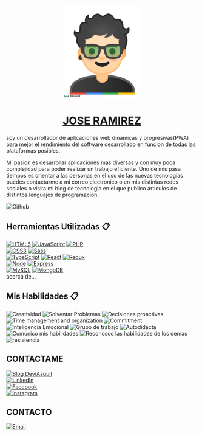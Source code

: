 <p align="center"><a href="https://barry503.github.io/portafoli0/" target="_blank" rel="noopener noreferrer"><img width="200" src="LoGo-Programer.png" alt="jose ramirez logo"></a></p>

<h1 align="center"><a href="https://barry503.github.io/portafoli0/" target="_blank" rel="noopener noreferrer">JOSE RAMIREZ</a></h1>

soy un desarrollador de aplicaciones web dinamicas y progresivas(PWA) para  mejor el  rendimiento del software desarrollado en funcion de todas las plataformas posibles.

Mi pasion es desarrollar aplicaciones mas diversas y con muy poca complejidad para poder realizar un trabajo eficiente.
Uno de mis pasa tiempos es orientar a las personas en el uso de las nuevas tecnologias puedes contactarme a mi correo electronico o en mis distintas redes sociales o visita mi blog de tecnologia en el que publico articulos de distintos lenguajes de programacion.

![Github](https://github-readme-stats.vercel.app/api?username=barry503&custom_title=JoseRamire'z%20Github%20Stats&show_icons=true&title_color=283e4a&icon_color=283e4a&include_all_commits=true&bg_color=f0f0f0)

## Herramientas Utilizadas 📋
[![HTML5](https://img.shields.io/badge/HTML5-E34F26?style=for-the-badge&logo=html5&logoColor=black&labelColor=f0f0f0)]()
[![JavaScript](https://img.shields.io/badge/JavaScript-F7DF1E?style=for-the-badge&logo=javascript&logoColor=black&labelColor=f0f0f0)]()
[![PHP](https://img.shields.io/badge/php-1572B6?style=for-the-badge&logo=php&logoColor=black&labelColor=f0f0f0)]()
</br>
[![CSS3](https://img.shields.io/badge/CSS3-1572B6?style=for-the-badge&logo=css3&logoColor=black&labelColor=f0f0f0)]()
[![Sass](https://img.shields.io/badge/Sass-CC6699?style=for-the-badge&logo=sass&logoColor=black&labelColor=f0f0f0)]()
</br>
[![TypeScript](https://img.shields.io/badge/TypeScript-007ACC?style=for-the-badge&logo=typescript&logoColor=black&labelColor=f0f0f0)]()
[![React](https://img.shields.io/badge/React-20232A?style=for-the-badge&logo=react&logoColor=61DAFB)]()
[![Redux](https://img.shields.io/badge/Redux-593D88?style=for-the-badge&logo=redux&logoColor=black)]()
</br>
[![Node](https://img.shields.io/badge/Node.JS-339933?style=for-the-badge&logo=node.js&logoColor=black&labelColor=f0f0f0)]()
[![Express](https://img.shields.io/badge/Express.js-404D59?style=for-the-badge)]()
</br>
[![MySQL](https://img.shields.io/badge/MySQL-4479A1?style=for-the-badge&logo=mysql&logoColor=black&labelColor=f0f0f0)]()
[![MongoDB](https://img.shields.io/badge/MongoDB-47A248?style=for-the-badge&logo=mongodb&logoColor=black&labelColor=f0f0f0)]()
</br>
acerca de...

## Mis Habilidades 📋
![Creatividad](https://img.shields.io/badge/Creatividad-f0f0f0?style=for-the-badge)
![Solventar Problemas](https://img.shields.io/badge/Solventar-problemas-f0f0f0?style=for-the-badge)
![Decisiones proactivas](https://img.shields.io/badge/Decisiones-proactivas-f0f0f0?style=for-the-badge)
![Time management and organization](https://img.shields.io/badge/Time%20management%20and%20organization-f0f0f0?style=for-the-badge)
![Commitment](https://img.shields.io/badge/Commitment-f0f0f0?style=for-the-badge)
![Inteligencia Emocional](https://img.shields.io/badge/Emotional%20intelligence-f0f0f0?style=for-the-badge)
![Grupo de trabajo](https://img.shields.io/badge/Teamwork-f0f0f0?style=for-the-badge)
![Autodidacta](https://img.shields.io/badge/Leadership-f0f0f0?style=for-the-badge)
![Comunico mis habilidades](https://img.shields.io/badge/Communication%20skills-f0f0f0?style=for-the-badge)
![Reconosco las habilidades de los demas](https://img.shields.io/badge/People%20skills%20and%20management-f0f0f0?style=for-the-badge)
![resistencia](https://img.shields.io/badge/Stress%20resistance-f0f0f0?style=for-the-badge)

## CONTACTAME

[![Blog Dev/Azquil](https://img.shields.io/badge/Blog-Dev/Azquil-283e4a?style=for-the-badge&logo=dev.to&logoColor=black&labelColor=f0f0f0)](https://devazquil.blogspot.com/)
</br>
[![LinkedIn](https://img.shields.io/badge/LinkedIn-joseRamirez-0077B5?style=for-the-badge&logo=linkedin&logoColor=black&labelColor=f0f0f0)](https://www.linkedin.com/in/josé-ramirez-2a7218200)
</br>
[![Facebook](https://img.shields.io/badge/Facebook-@joseRamirez-1877F2?style=for-the-badge&logo=facebook&logoColor=black&labelColor=f0f0f0)](https://www.facebook.com/barry.rx5035329)
</br>
[![Instagram](https://img.shields.io/badge/Instagram-@barry_5o3-E4405F?style=for-the-badge&logo=instagram&logoColor=black&labelColor=f0f0f0)](https://www.instagram.com/barry_5o3)

## CONTACTO
[![Email](https://img.shields.io/badge/momar5618@gmail.com-personal_email-D14836?style=for-the-badge&logo=gmail&logoColor=black&labelColor=f0f0f0)](mailto:momar5618@gmail.com)
